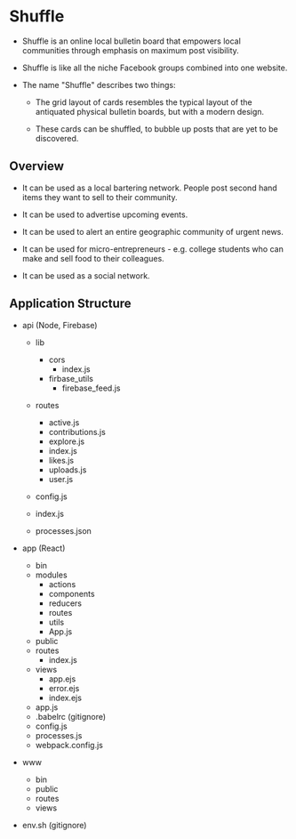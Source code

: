 # Shuffle #

*	Shuffle is an online local bulletin board that empowers local communities through emphasis on maximum post visibility. 

*	Shuffle is like all the niche Facebook groups combined into one website.

* 	The name "Shuffle" describes two things:
	* The grid layout of cards resembles the typical layout of the antiquated physical bulletin boards, but with a modern design.
	
	* These cards can be shuffled, to bubble up posts that are yet to be discovered. 

## Overview ##

*	It can be used as a local bartering network. People post second hand items they want to sell to their community.

* 	It can be used to advertise upcoming events.

*	It can be used to alert an entire geographic community of urgent news.

*	It can be used for micro-entrepreneurs - e.g. college students who can make and sell food to their colleagues.

*	It can be used as a social network.


## Application Structure ##

* api (Node, Firebase)
	* lib
		* cors
			* index.js
		* firbase_utils
			* firebase_feed.js
	* routes
		* active.js
		* contributions.js
		* explore.js
		* index.js
		* likes.js
		* uploads.js
		* user.js
	* config.js
	* index.js

	* processes.json

* app (React)
	* bin
	* modules
		* actions
		* components
		* reducers
		* routes
		* utils
		* App.js 
	* public
	* routes
		* index.js
	* views
		* app.ejs
		* error.ejs
		* index.ejs
	* app.js
	* .babelrc (gitignore)
	* config.js
	* processes.js
	* webpack.config.js
* www
	* bin
	* public
	* routes
	* views

* env.sh (gitignore)






